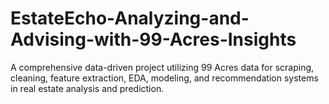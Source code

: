 # EstateEcho-Analyzing-and-Advising-with-99-Acres-Insights
A comprehensive data-driven project utilizing 99 Acres data for scraping, cleaning, feature extraction, EDA, modeling, and recommendation systems in real estate analysis and prediction.
